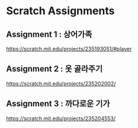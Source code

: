 # Scratch Assignments
## Assignment 1 : 상어가족
https://scratch.mit.edu/projects/235193051/#player
## Assignment 2 : 옷 골라주기
https://scratch.mit.edu/projects/235202002/
## Assignment 3 : 까다로운 기가
https://scratch.mit.edu/projects/235204553/
